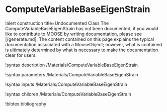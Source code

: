 <!-- MOOSE Documentation Stub: Remove this when content is added. -->

# ComputeVariableBaseEigenStrain

!alert construction title=Undocumented Class
The ComputeVariableBaseEigenStrain has not been documented, if you would like to contribute to MOOSE by
writing documentation, please see [/generate.md]. The content contained on this page explains
the typical documentation associated with a MooseObject; however, what is contained is ultimately
determined by what is necessary to make the documentation clear for users.

!syntax description /Materials/ComputeVariableBaseEigenStrain

!syntax parameters /Materials/ComputeVariableBaseEigenStrain

!syntax inputs /Materials/ComputeVariableBaseEigenStrain

!syntax children /Materials/ComputeVariableBaseEigenStrain

!bibtex bibliography
